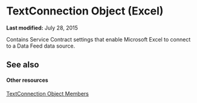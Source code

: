 
# TextConnection Object (Excel)

 **Last modified:** July 28, 2015

Contains Service Contract settings that enable Microsoft Excel to connect to a Data Feed data source.

## See also


#### Other resources


 [TextConnection Object Members](6c3c1c87-9b23-f26f-376e-98acaca025e7.md)
